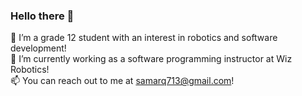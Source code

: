 ### Hello there 👋


🔭 I’m a grade 12 student with an interest in robotics and software development! <br />
🌱 I’m currently working as a software programming instructor at Wiz Robotics! <br />
📫 You can reach out to me at samarq713@gmail.com! <br />

